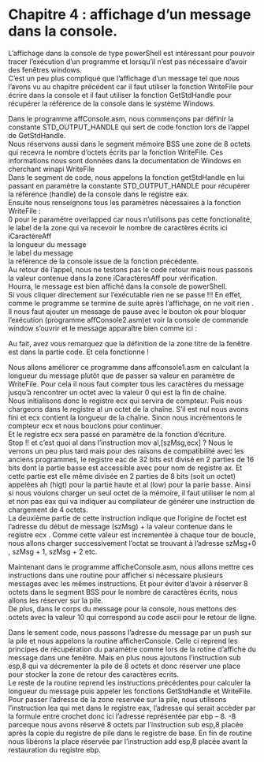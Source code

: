 # Chapitre 4 : affichage d’un message dans la console.

L’affichage dans la console de type powerShell est intéressant pour pouvoir tracer l’exécution d’un programme et lorsqu’il n’est pas nécessaire d’avoir des fenêtres windows. <br>
C’est un peu plus compliqué que l’affichage d’un message tel que nous l’avons vu au chapitre précédent car il faut utiliser la fonction WriteFile pour écrire dans la console et il faut utiliser la fonction GetStdHandle pour récupérer la référence de la console dans le système Windows. <br>

Dans le programme affConsole.asm, nous commençons par définir la constante STD_OUTPUT_HANDLE qui sert de code fonction lors de l’appel de  GetStdHandle. <br>
Nous réservons aussi dans le segment mémoire BSS une zone de 8 octets qui recevra le nombre d’octets écrits par la fonction WriteFile.  Ces informations nous sont données dans la documentation de Windows en cherchant winapi WriteFile<br>
Dans le segment de code, nous appelons la fonction getStdHandle en lui passant en paramètre la constante STD_OUTPUT_HANDLE pour récupèrer la référence (handle) de la console dans le registre eax.<br>
Ensuite nous renseignons tous les paramètres nécessaires à la fonction WriteFile : <br>
0 pour le paramétre overlapped car nous n’utilisons pas cette fonctionalité,<br>
le label de la zone qui va recevoir le nombre de caractères écrits ici iCaractèreAff<br>
la longueur du message <br>
le label du message <br>
la référence de la console issue de la fonction précédente.<br>
Au retour de l’appel, nous ne testons pas le code retour mais nous passons la valeur contenue dans la zone iCaractèresAff pour vérification.<br>
Hourra, le message est bien affiché dans la console de powerShell. <br>
Si vous cliquer directement sur l’exécutable rien ne se passe !!! En effet, comme le programme se termine de suite après l’affichage, on ne voit rien . Il nous faut ajouter un message de pause avec le bouton ok pour bloquer l’exécution (programme affConsole2.asm)et voir la console de commande window s’ouvrir et le message apparaître bien comme ici :<br>

Au fait, avez vous remarquez que la définition de la zone titre de la fenêtre est dans la partie code. Et cela fonctionne ! <br>

Nous allons améliorer ce programme dans affconsole1.asm en calculant la longueur du message plutôt que de passer sa valeur en paramètre de WriteFile. Pour cela il nous faut compter tous les caractères du message jusqu’à rencontrer un octet avec la valeur 0 qui est la fin de chaîne.<br>
Nous initialisons donc le registre ecx qui servira de compteur.  Puis nous chargeons dans le registre al un octet de la chaîne. S’il est nul nous avons fini et ecx contient la longueur de la chaîne. Sinon nous incrémentons le compteur ecx et nous bouclons pour continuer.<br>
Et le registre ecx sera passé en paramètre de la fonction d’écriture.<br>
Stop !! et c’est quoi al dans l’instruction mov al,[szMsg,ecx] ? Nous le verrons un peu plus tard mais pour des raisons de compatibilité avec les anciens programmes, le registre eac de 32 bits est divisé en 2 parties de 16 bits dont la partie basse est accessible avec pour nom de registre ax. Et cette partie est elle même divisée en 2 parties de 8 bits (soit un octet)  appelées ah (higt) pour la partie haute et al (low) pour la parie basse. Ainsi si nous voulons charger un seul octet de la mémoire, il faut utiliser le nom al et non pas eax qui va indiquer au compilateur de générer une instruction de chargement de 4 octets. <br>
La deuxième partie de cette instruction indique que l’origine de l’octet est l’adresse du début de message (szMsg) + la valeur contenue dans le registre ecx . Comme cette valeur est incrementée à chaque tour de boucle, nous allons charger successivement l’octat se trouvant à l’adresse szMsg+0 , szMsg + 1, szMsg + 2 etc. <br>


Maintenant dans le programme afficheConsole.asm, nous allons mettre ces instructions dans une routine pour afficher si nécessaire plusieurs messages avec les mêmes instructions.  Et pour éviter d’avoir à réserver 8 octets dans le segment BSS pour le nombre de caractères écrits, nous allons les réserver sur la pile. <br>
De plus, dans le corps du message pour la console, nous mettons des octets avec la valeur 10 qui correspond au code ascii pour le retour de ligne.<br>

Dans le sement code, nous passons l’adresse du message par un push sur la pile et nous appelons la routine afficherConsole. Celle ci reprend les principes de récupération du paramètre comme lors de la rotine d’affiche du message dans une fenêtre. Mais en plus nous ajoutons l’instruction sub esp,8 qui va décrementer la pile de 8 octets et donc réserver une place pour stocker la zone de retour des caractères ecrits.<br>
Le reste de la routine reprend les instructions précédentes pour calculer la longueur du message puis appeler les fonctions GetStdHandle et WriteFile. Pour passer l’adresse de la zone reservée sur la pile, nous utilisons l’instruction lea qui met dans le registre eax, l’adresse qui serait accèder par la formule entre crochet donc ici l’adresse représentée par ebp – 8.  -8 parceque nous avons réservé 8 octets par l’instruction sub esp,8 placée après la copie du registre de pile dans le registre de base.
En fin de routine nous libérons la place réservée par l’instruction add esp,8 placée avant la restauration du registre ebp.<br>
